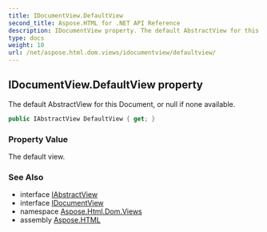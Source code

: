 ```yaml
---
title: IDocumentView.DefaultView
second_title: Aspose.HTML for .NET API Reference
description: IDocumentView property. The default AbstractView for this Document or null if none available
type: docs
weight: 10
url: /net/aspose.html.dom.views/idocumentview/defaultview/
---
```

## IDocumentView.DefaultView property

The default AbstractView for this Document, or null if none available.

```csharp
public IAbstractView DefaultView { get; }
```

### Property Value

The default view.

### See Also

* interface [IAbstractView](../../iabstractview/)
* interface [IDocumentView](../)
* namespace [Aspose.Html.Dom.Views](../../../aspose.html.dom.views/)
* assembly [Aspose.HTML](../../../)
